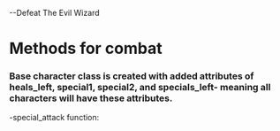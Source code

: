 --Defeat The Evil Wizard

# Methods for combat

### Base character class is created with added attributes of heals_left, special1, special2, and specials_left- meaning all characters will have these attributes.

-special_attack function:
